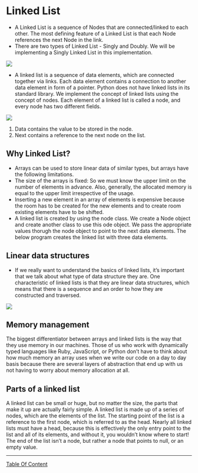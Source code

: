 # Linked List
- A Linked List is a sequence of Nodes that are connected/linked to each other. The most defining feature of a Linked List is that each Node references the next Node in the link.
- There are two types of Linked List - Singly and Doubly. We will be implementing a Singly Linked List in this implementation.

![](https://i.pinimg.com/600x315/90/91/6d/90916d16e1c90dd0b56e9034239d08e0.jpg)

- A linked list is a sequence of data elements, which are connected together via links. Each data element contains a connection to another data element in form of a pointer. Python does not have linked lists in its standard library. We implement the concept of linked lists using the concept of nodes. Each element of a linked list is called a node, and every node has two different fields.

![](https://miro.medium.com/max/953/1*iiEWrP2IznA6HbmuIdK0lQ.png)

1) Data contains the value to be stored in the node.
2) Next contains a reference to the next node on the list.

## Why Linked List?
- Arrays can be used to store linear data of similar types, but arrays have the following limitations.
- The size of the arrays is fixed: So we must know the upper limit on the number of elements in advance. Also, generally, the allocated memory is equal to the upper limit irrespective of the usage.
- Inserting a new element in an array of elements is expensive because the room has to be created for the new elements and to create room existing elements have to be shifted.
- A linked list is created by using the node class. We create a Node object and create another class to use this ode object. We pass the appropriate values thorugh the node object to point to the next data elements. The below program creates the linked list with three data elements.

## Linear data structures
- If we really want to understand the basics of linked lists, it’s important that we talk about what type of data structure they are. One characteristic of linked lists is that they are linear data structures, which means that there is a sequence and an order to how they are constructed and traversed. 

![](https://techdifferences.com/wp-content/uploads/2018/07/linear-vs-non-linear-data-structure.jpg)

## Memory management
The biggest differentiator between arrays and linked lists is the way that they use memory in our machines. Those of us who work with dynamically typed languages like Ruby, JavaScript, or Python don’t have to think about how much memory an array uses when we write our code on a day to day basis because there are several layers of abstraction that end up with us not having to worry about memory allocation at all.

## Parts of a linked list
A linked list can be small or huge, but no matter the size, the parts that make it up are actually fairly simple. A linked list is made up of a series of nodes, which are the elements of the list. The starting point of the list is a reference to the first node, which is referred to as the head. Nearly all linked lists must have a head, because this is effectively the only entry point to the list and all of its elements, and without it, you wouldn’t know where to start! The end of the list isn’t a node, but rather a node that points to null, or an empty value.

--------------------------------------------------

[Table Of Content](https://github.com/omarXzain/401-reading-notes)
